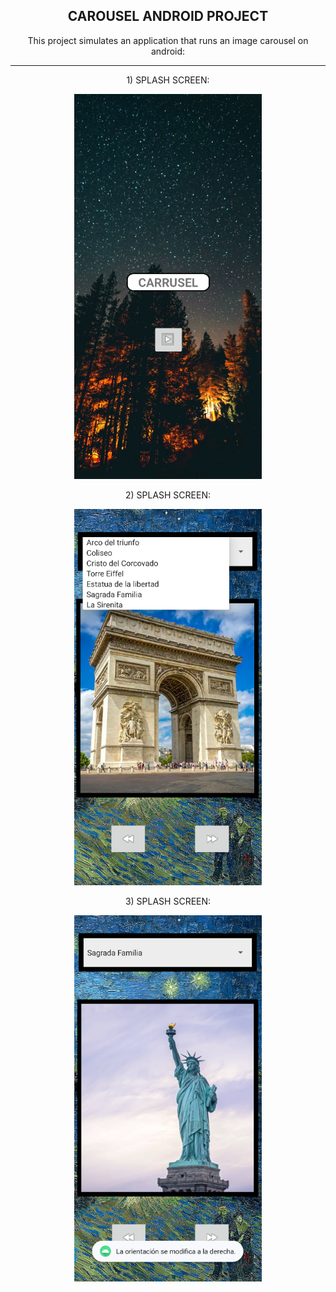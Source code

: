 <h2 align="center">CAROUSEL ANDROID PROJECT</h2>

<p align="center">This project simulates an application that runs an image carousel on android: </p>

---

<p align="center">1) SPLASH SCREEN: </p>

<p align="center">
  <img src="https://github.com/Lxvine/CAROUSEL/blob/master/Screenshots/carousel1.png" style=" width:300px">
</p>

<p align="center">2) SPLASH SCREEN: </p>

<p align="center">
  <img src="https://github.com/Lxvine/CAROUSEL/blob/master/Screenshots/carousel2.png" style=" width:300px">
</p>

<p align="center">3) SPLASH SCREEN: </p>

<p align="center">
  <img src="https://github.com/Lxvine/CAROUSEL/blob/master/Screenshots/carousel3.png" style=" width:300px">
</p>
